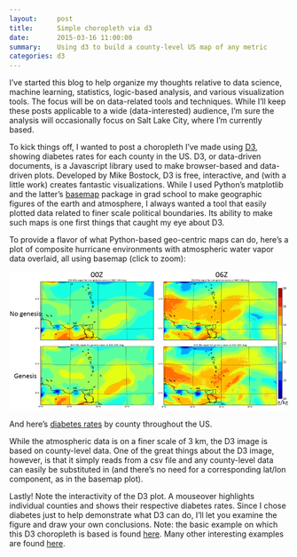 ```yaml
---
layout:     post
title:      Simple choropleth via d3
date:       2015-03-16 11:00:00
summary:    Using d3 to build a county-level US map of any metric 
categories: d3
---
```


I’ve started this blog to help organize my thoughts relative to data science, machine learning, statistics, logic-based analysis, and various visualization tools. The focus will be on data-related tools and techniques. While I’ll keep these posts applicable to a wide (data-interested) audience, I’m sure the analysis will occasionally focus on Salt Lake City, where I’m currently based.

To kick things off, I wanted to post a choropleth I’ve made using [D3](https://d3js.org/), showing diabetes rates for each county in the US. D3, or data-driven documents, is a Javascript library used to make browser-based and data-driven plots. Developed by Mike Bostock, D3 is free, interactive, and (with a little work) creates fantastic visualizations. While I used Python’s matplotlib and the latter’s [basemap](http://matplotlib.org/basemap/users/intro.html) package in grad school to make geographic figures of the earth and atmosphere, I always wanted a tool that easily plotted data related to finer scale political boundaries. Its ability to make such maps is one first things that caught my eye about D3.

To provide a flavor of what Python-based geo-centric maps can do, here’s a plot of composite hurricane environments with atmospheric water vapor data overlaid, all using basemap (click to zoom):

![Basemap](/images/basemap_fourpanel.png)

And here’s [diabetes rates](http://www.cdc.gov/diabetes/atlas/countydata/County_ListofIndicators.html) by county throughout the US.

<script src="https://d3js.org/d3.v3.min.js"></script>
<script>
var width = 450,
    height = 300;

var rateById = d3.map();

var quantize = d3.scale.quantize()
    .domain([0, .15])
    .range(d3.range(9).map(function(i) { return "q" + i + "-9"; }));

var projection = d3.geo.albersUsa()
    .scale(640)
    .translate([width / 2, height / 2]);

var path = d3.geo.path()
    .projection(projection);

var svg = d3.selectAll("div#example").selectAll("svg")
    .attr("width", width)
    .attr("height", height);
    
queue()
    .defer(d3.json, "/data/us.county.json")
    .defer(d3.csv, "/data/diabetes_2012.csv", function(d) { rateById.set(d.id, +d.rate); })
    .await(ready);

function ready(error, us) {
  svg.append("g")
      .attr("class", "counties")
    .selectAll("path")
      .data(topojson.feature(us, us.objects.counties).features)
      .enter().append("path")
      .attr("class", function(d) { return quantize(rateById.get(d.id)); })
      .attr("d", path)
      .on("mouseover", function(d) {
        d3.select(this.parentNode.appendChild(this)).transition().duration(300)
        .style({'stroke-opacity':1,'stroke':'#F00'})
      })
      .on("mouseout", function(d) {
        d3.select(this.parentNode.appendChild(this)).transition().duration(300)
        .style({'stroke-opacity':0.2,'stroke':'#eee'})
      })
     .append("svg:title")
       .text(function(d) {  return rateById.get(d.id); });
     
      //console.log(rateById.get(d.id));

  svg.append("path")
      .datum(topojson.mesh(us.county, us.objects.states, function(a, b) { return a !== b; }))
      .attr("class", "states")
      .attr("d", path)
}

//d3.select(div#example).style("height", height + "px").selectAll("svg");
</script>
<div id="example"></div>

While the atmospheric data is on a finer scale of 3 km, the D3 image is based on county-level data. One of the great things about the D3 image, however, is that it simply reads from a csv file and any county-level data can easily be substituted in (and there’s no need for a corresponding lat/lon component, as in the basemap plot).

Lastly! Note the interactivity of the D3 plot. A mouseover highlights individual counties and shows their respective diabetes rates. Since I chose diabetes just to help demonstrate what D3 can do, I’ll let you examine the figure and draw your own conclusions.
Note: the basic example on which this D3 choropleth is based is found [here](http://bl.ocks.org/mbostock/4060606). Many other interesting examples are found [here](https://github.com/mbostock/d3/wiki/Gallery).
